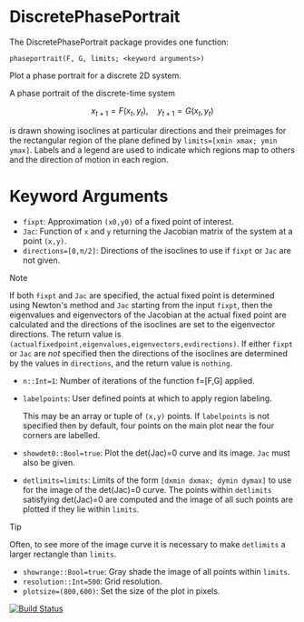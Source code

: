 # DiscretePhasePortrait
The DiscretePhasePortrait package provides one function:

	phaseportrait(F, G, limits; <keyword arguments>)

Plot a phase portrait for a discrete 2D system.

A phase portrait of the discrete-time system

```math
	x_{t+1} =  F(x_t, y_t),   \quad  y_{t+1} = G(x_t, y_t)
```

is drawn showing isoclines at particular directions and their preimages for the rectangular 
region of the plane defined by `limits=[xmin xmax; ymin ymax]`.  Labels and a legend are used 
to indicate which regions map to others and the direction of motion in each region.

# Keyword Arguments

  - `fixpt`: Approximation `(x0,y0)` of a fixed point of interest.
  - `Jac`: Function of `x` and `y` returning the Jacobian matrix of the system at a point `(x,y)`.
  - `directions=[0,π/2]`: Directions of the isoclines to use if `fixpt` or `Jac` are not given.

> [!NOTE]
> If both `fixpt` and `Jac` are specified, the actual fixed point is determined using
> Newton's method and `Jac` starting from the input `fixpt`, then the eigenvalues and
> eigenvectors of the Jacobian at the actual fixed point are calculated and the
> directions of the isoclines are set to the eigenvector directions.  The return
> value is `(actualfixedpoint,eigenvalues,eigenvectors,evdirections)`.  If either
> `fixpt` or `Jac` are *not* specified then the directions of the isoclines are
> determined by the values in `directions`, and the return value is `nothing`.

  - `n::Int=1`: Number of iterations of the function f=[F,G] applied.
  - `labelpoints`: User defined points at which to apply region labeling.  

    This may be an array or tuple of `(x,y)` points.  If `labelpoints` is not specified then 
    by default, four points on the main plot near the four corners are labelled.

  - `showdet0::Bool=true`: Plot the det(Jac)=0 curve and its image. `Jac` must also be given.
  - `detlimits=limits`: Limits of the form `[dxmin dxmax; dymin dymax]` to use for the image of the 
    det(Jac)=0 curve.
    The points within `detlimits` satisfying det(Jac)=0 are computed and the image of all such
    points are plotted if they lie within `limits`. 

> [!TIP]
> Often, to see more of the image curve it is 
> necessary to make `detlimits` a larger rectangle than `limits`.

  - `showrange::Bool=true`: Gray shade the image of all points within `limits`.
  - `resolution::Int=500`: Grid resolution.
  - `plotsize=(800,600)`: Set the size of the plot in pixels.


[![Build Status](https://github.com/allanwillms/DiscretePhasePortrait.jl/actions/workflows/CI.yml/badge.svg?branch=main)](https://github.com/allanwillms/DiscretePhasePortrait.jl/actions/workflows/CI.yml?query=branch%3Amain)
